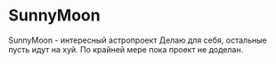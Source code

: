 # SunnyMoon
SunnyMoon - интересный астропроект
Делаю для себя, остальные пусть идут на хуй. По крайней мере пока проект не доделан.
